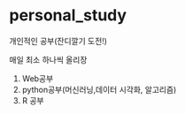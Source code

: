 # personal_study

개인적인 공부(잔디깔기 도전!)

매일 최소 하나씩 올리장



1. Web공부
2. python공부(머신러닝,데이터 시각화, 알고리즘)
3. R 공부
